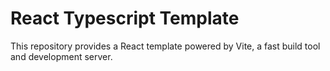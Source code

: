 # React Typescript Template

This repository provides a React template powered by Vite, a fast build tool and development server.